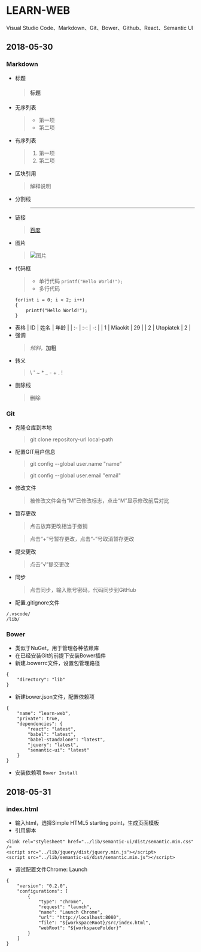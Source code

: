 # LEARN-WEB
Visual Studio Code、Markdown、Git、Bower、Github、React、Semantic UI

## 2018-05-30

### Markdown
* 标题
    > #### 标题
* 无序列表
    > * 第一项
    > * 第二项
* 有序列表
    > 1. 第一项
    > 2. 第二项
* 区块引用
    > 解释说明
* 分割线
    > ---
* 链接
    > [百度](https://www.baidu.com/)
* 图片
    > ![图片](https://www.baidu.com/img/bd_logo1.png)
* 代码框
    > * 单行代码 `printf("Hello World!");`
    > * 多行代码
    ```
    for(int i = 0; i < 2; i++)
    {
        printf("Hello World!");
    }
    ```
* 表格
| ID | 姓名 | 年龄 | 
| :- | :-: | -: |
| 1 | Miaokit | 29 | 
| 2 | Utopiatek | 2 |
* 强调
    > _倾斜_，__加粗__
* 转义
    > \\ \' \~ \* \_ \- \+ \. \!
* 删除线
    > ~~删除~~

### Git
* 克隆仓库到本地
    > git clone repository-url local-path
* 配置GIT用户信息
    > git config --global user.name "name"

    > git config --global user.email "email"
* 修改文件
    > 被修改文件会有“M”已修改标志，点击“M”显示修改前后对比
* 暂存更改
    > 点击放弃更改相当于撤销
    
    > 点击“+”号暂存更改，点击“-”号取消暂存更改
* 提交更改
    > 点击“√”提交更改
* 同步
    > 点击同步，输入账号密码，代码同步到GitHub
* 配置.gitignore文件
```
/.vscode/
/lib/
```

### Bower
* 类似于NuGet，用于管理各种依赖库
* 在已经安装Git的前提下安装Bower插件
* 新建.bowerrc文件，设置包管理路径
```
{
    "directory": "lib"
}
```
* 新建bower.json文件，配置依赖项
```
{
    "name": "learn-web",
    "private": true,
    "dependencies": {
        "react": "latest",
        "babel": "latest",
        "babel-standalone": "latest",
        "jquery": "latest",
        "semantic-ui": "latest"
    }
}
```
* 安装依赖项 `Bower Install`

## 2018-05-31

### index.html
* 输入html，选择Simple HTML5 starting point，生成页面模板
* 引用脚本
```
<link rel="stylesheet" href="../lib/semantic-ui/dist/semantic.min.css" />
<script src="../lib/jquery/dist/jquery.min.js"></script>
<script src="../lib/semantic-ui/dist/semantic.min.js"></script>
``` 
* 调试配置文件Chrome: Launch
```
{
    "version": "0.2.0",
    "configurations": [
        {
            "type": "chrome",
            "request": "launch",
            "name": "Launch Chrome",
            "url": "http://localhost:8080",
            "file": "${workspaceRoot}/src/index.html",
            "webRoot": "${workspaceFolder}"
        }
    ]
}
```
